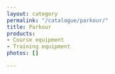 ```yaml
---
layout: category
permalink: "/catalogue/parkour/"
title: Parkour
products:
- Course equipment
- Training equipment
photos: []

---
```

